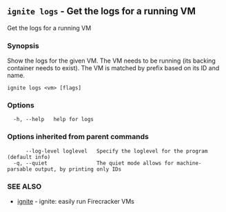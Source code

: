 ## `ignite logs` - Get the logs for a running VM

Get the logs for a running VM

### Synopsis


Show the logs for the given VM. The VM needs to be running (its backing
container needs to exist). The VM is matched by prefix based on its ID and name.


```
ignite logs <vm> [flags]
```

### Options

```
  -h, --help   help for logs
```

### Options inherited from parent commands

```
      --log-level loglevel   Specify the loglevel for the program (default info)
  -q, --quiet                The quiet mode allows for machine-parsable output, by printing only IDs
```

### SEE ALSO

* [ignite](index) - ignite: easily run Firecracker VMs
